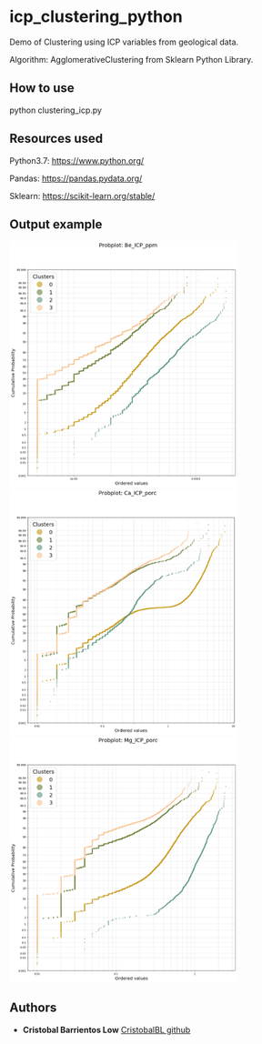 # icp_clustering_python
Demo of Clustering using ICP variables from geological data. 

Algorithm: AgglomerativeClustering from Sklearn Python Library.

## How to use

python clustering_icp.py

## Resources used

Python3.7: https://www.python.org/

Pandas: https://pandas.pydata.org/

Sklearn: https://scikit-learn.org/stable/

## Output example

<img src=https://github.com/CristobalBL/icp_clustering_python/blob/master/results/probplot/Be_ICP_ppm_probplot.png width=400 />

<img src=https://github.com/CristobalBL/icp_clustering_python/blob/master/results/probplot/Ca_ICP_porc_probplot.png width=400 />

<img src=https://github.com/CristobalBL/icp_clustering_python/blob/master/results/probplot/Mg_ICP_porc_probplot.png width=400 />

## Authors

* **Cristobal Barrientos Low** [CristobalBL github](https://github.com/CristobalBL)
